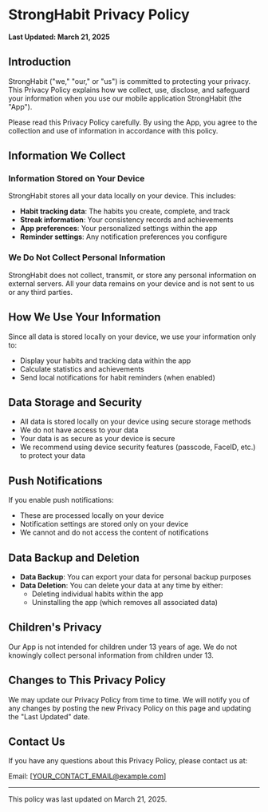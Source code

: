 # StrongHabit Privacy Policy

**Last Updated: March 21, 2025**

## Introduction

StrongHabit ("we," "our," or "us") is committed to protecting your privacy. This Privacy Policy explains how we collect, use, disclose, and safeguard your information when you use our mobile application StrongHabit (the "App").

Please read this Privacy Policy carefully. By using the App, you agree to the collection and use of information in accordance with this policy.

## Information We Collect

### Information Stored on Your Device

StrongHabit stores all your data locally on your device. This includes:

- **Habit tracking data**: The habits you create, complete, and track
- **Streak information**: Your consistency records and achievements
- **App preferences**: Your personalized settings within the app
- **Reminder settings**: Any notification preferences you configure

### We Do Not Collect Personal Information

StrongHabit does not collect, transmit, or store any personal information on external servers. All your data remains on your device and is not sent to us or any third parties.

## How We Use Your Information

Since all data is stored locally on your device, we use your information only to:

- Display your habits and tracking data within the app
- Calculate statistics and achievements
- Send local notifications for habit reminders (when enabled)

## Data Storage and Security

- All data is stored locally on your device using secure storage methods
- We do not have access to your data
- Your data is as secure as your device is secure
- We recommend using device security features (passcode, FaceID, etc.) to protect your data

## Push Notifications

If you enable push notifications:

- These are processed locally on your device
- Notification settings are stored only on your device
- We cannot and do not access the content of notifications

## Data Backup and Deletion

- **Data Backup**: You can export your data for personal backup purposes
- **Data Deletion**: You can delete your data at any time by either:
  - Deleting individual habits within the app
  - Uninstalling the app (which removes all associated data)

## Children's Privacy

Our App is not intended for children under 13 years of age. We do not knowingly collect personal information from children under 13.

## Changes to This Privacy Policy

We may update our Privacy Policy from time to time. We will notify you of any changes by posting the new Privacy Policy on this page and updating the "Last Updated" date.

## Contact Us

If you have any questions about this Privacy Policy, please contact us at:

Email: [YOUR_CONTACT_EMAIL@example.com] <!-- TODO: Replace placeholder email -->

---

This policy was last updated on March 21, 2025.
